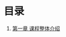 # 目录

1. [第一章 课程整体介绍](https://github.com/zswordsman/note/blob/master/PHP/%E5%85%A8%E6%96%B9%E4%BD%8D%E6%B7%B1%E5%BA%A6%E5%89%96%E6%9E%90PHP7%E5%BA%95%E5%B1%82%E6%BA%90%E7%A0%81%EF%BC%88%E9%99%88%E9%9B%B7%EF%BC%89%E7%AC%94%E8%AE%B0/%E7%AC%AC%E4%B8%80%E7%AB%A0%20%E8%AF%BE%E7%A8%8B%E6%95%B4%E4%BD%93%E4%BB%8B%E7%BB%8D.md)
